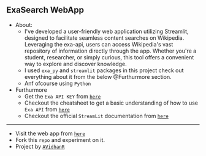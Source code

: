 ## ExaSearch WebApp
- About:
  - I've developed a user-friendly web application utilizing Streamlit, designed to facilitate seamless content searches on Wikipedia. Leveraging the exa-api, users can access Wikipedia's vast repository of information directly through the app. Whether you're a student, researcher, or simply curious, this tool offers a convenient way to explore and discover knowledge.
  - I used `exa_py` and `streamlit` packages in this project check out everything about it from the below @Furthurmore section.
  - Anf ofcourse using `Python`
- Furthurmore
  - Get the `Exa API KEY` from [`here`](https://dashboard.exa.ai/api-keys)
  - Checkout the cheatsheet to get a basic understanding of how to use `Exa API` from [`here`](https://docs.exa.ai/reference/cheat-sheet)
  - Checkout the official `StreamLit` documentation from [`here`](https://docs.streamlit.io/get-started)
----
- Visit the web app from [`here`](https://exa-search.streamlit.app/)
- Fork this `repo` and experiment on it.
- Project by [`AVidhanR`](https://linktr.ee/itsvidhanreddy)
